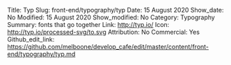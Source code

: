 Title: Typ
Slug: front-end/typography/typ
Date: 15 August 2020
Show_date: No
Modified: 15 August 2020
Show_modified: No
Category: Typography
Summary: fonts that go together 
Link: http://typ.io/
Icon: http://typ.io/processed-svg/to.svg
Attribution: No
Commercial: Yes
Github_edit_link: https://github.com/melboone/develop_cafe/edit/master/content/front-end/typography/typ.md